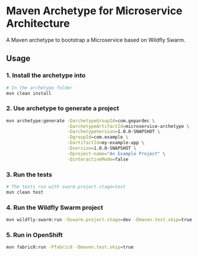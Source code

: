 # Maven Archetype for Microservice Architecture

A Maven archetype to bootstrap a Microservice based on Wildfly Swarm.

## Usage

### 1. Install the archetype into 
```bash
# In the archetype folder
mvn clean install
```

### 2. Use archetype to generate a project
```bash
mvn archetype:generate -DarchetypeGroupId=com.gepardec \
                       -DarchetypeArtifactId=microservice-archetype \
                       -DarchetypeVersion=1.0.0-SNAPSHOT \
                       -DgroupId=com.example \
                       -DartifactId=my-example-app \
                       -Dversion=1.0.0-SNAPSHOT \
                       -Dproject-name="An Example Project" \
                       -DinteractiveMode=false
```

### 3. Run the tests
```bash
# The tests run with swarm.project.stage=test
mvn clean test
```

### 4. Run the Wildfly Swarm project
```bash
mvn wildfly-swarm:run -Dswarm.project.stage=dev -Dmaven.test.skip=true
```

### 5. Run in OpenShift
```bash
mvn fabric8:run -Pfabric8 -Dmaven.test.skip=true
```


